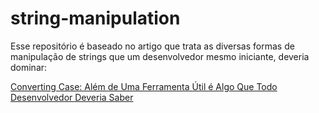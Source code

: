 # string-manipulation
Esse repositório é baseado no artigo que trata as diversas formas de manipulação de strings que um desenvolvedor  mesmo iniciante, deveria dominar:

[Converting Case: Além de Uma Ferramenta Útil é Algo Que Todo Desenvolvedor Deveria Saber](https://marriedgames.com.br/tecnologia/desenvolvimento/converting-case:-alem-de-uma-ferramenta-util-e-algo-que-todo-desenvolvedor-deveria-saber/)
